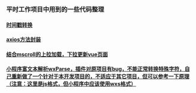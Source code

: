 ### 平时工作项目中用到的一些代码整理
#### [时间戳转换](https://github.com/shrimpbighead/someLib/tree/master/lib/%E6%97%B6%E9%97%B4%E6%88%B3%E8%BF%94%E5%9B%9E%E5%87%A0%E7%A7%92%E5%89%8D%E5%87%A0%E5%B0%8F%E6%97%B6%E5%89%8D/filter.js)
#### [axios方法封装](https://github.com/shrimpbighead/someLib/blob/master/lib/axios%E6%96%B9%E6%B3%95%E5%B0%81%E8%A3%85/fetch.js)
#### [结合mscroll的上拉加载，下拉更新vue页面](https://github.com/shrimpbighead/someLib/blob/master/lib/mscroll%E4%B8%8A%E4%B8%8B%E6%8B%89%E5%8A%A0%E8%BD%BD%E5%88%B7%E6%96%B0/index.vue)
#### [小程序富文本解析wxParse，插件对原项目有bug，不能正常转换特殊字符，自己重新做了一个针对于本开发项目的，不适应于其它项目，但可以参考一下原理（注意：这里是js格式，但小程序中应该使用wxs格式）](https://github.com/shrimpbighead/someLib/blob/master/lib/%E6%A8%A1%E4%BB%BFwxParse%E5%AF%B9%E9%83%A8%E5%88%86%E7%89%B9%E6%AE%8A%E5%AD%97%E4%BD%93%E7%9A%84%E8%BD%AC%E4%B9%89/wxparse.js)
